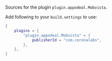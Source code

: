 Sources for the plugin `plugin.appodeal.Mobvista`.

Add following to your `build.settings` to use:
```lua
{
    plugins = {
        "plugin.appodeal.Mobvista" = {
            publisherId = "com.coronalabs",
        },
    },
}
```
